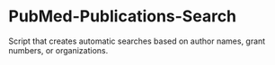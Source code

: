 # PubMed-Publications-Search
Script that creates automatic searches based on author names, grant numbers, or organizations.
